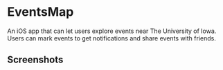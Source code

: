 # EventsMap

An iOS app that can let users explore events near The University of Iowa. Users can mark events to get notifications and share events with friends.

## Screenshots

